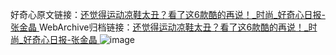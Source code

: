 好奇心原文链接：[还觉得运动凉鞋太丑？看了这6款酷的再说！_时尚_好奇心日报-张金晶 ](https://www.qdaily.com/articles/12578.html)
WebArchive归档链接：[还觉得运动凉鞋太丑？看了这6款酷的再说！_时尚_好奇心日报-张金晶 ](http://web.archive.org/web/20190623172834/https://www.qdaily.com/articles/12578.html)
![image](http://ww3.sinaimg.cn/large/007d5XDply1g3wjv3cwf8j30u05504mi)